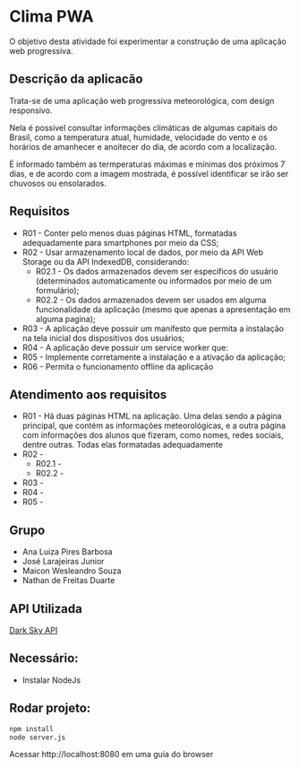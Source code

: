 # Clima PWA

O objetivo desta atividade foi experimentar a construção de uma aplicação web progressiva.

## Descrição da aplicacão

Trata-se de uma aplicação web progressiva meteorológica, com design responsivo.

Nela é possível consultar informações climáticas de algumas capitais do Brasil, como a temperatura atual, humidade, velocidade do vento e os horários de amanhecer e anoitecer do dia, de acordo com a localização. 

É informado também as termperaturas máximas e mínimas dos próximos 7 dias, e de acordo com a imagem mostrada, é possível identificar se irão ser chuvosos ou ensolarados.

## Requisitos

* R01 - Conter pelo menos duas páginas HTML, formatadas adequadamente para smartphones por meio da CSS;
* R02 - Usar armazenamento local de dados, por meio da API Web Storage ou da API IndexedDB, considerando:
  * R02.1 - Os dados armazenados devem ser específicos do usuário (determinados automaticamente ou informados por meio de um formulário);
  * R02.2 - Os dados armazenados devem ser usados em alguma funcionalidade da aplicação (mesmo que apenas a apresentação em alguma pagina);
* R03 - A aplicação deve possuir um manifesto que permita a instalação na tela inicial dos dispositivos dos usuários;
* R04 - A aplicação deve possuir um service worker que:
* R05 - Implemente corretamente a instalação e a ativação da aplicação;
* R06 - Permita o funcionamento offline da aplicação

## Atendimento aos requisitos

* R01 - Há duas páginas HTML na aplicação. Uma delas sendo a página principal, que contém as informações meteorológicas, e a outra página com informações dos alunos que fizeram, como nomes, redes sociais, dentre outras. Todas elas formatadas adequadamente 
* R02 - 
  * R02.1 - 
  * R02.2 - 
* R03 - 
* R04 - 
* R05 - 

## Grupo

* Ana Luiza Pires Barbosa
* José Larajeiras Junior
* Maicon Wesleandro Souza
* Nathan de Freitas Duarte

## API Utilizada

[Dark Sky API](https://darksky.net/dev)

## Necessário:

* Instalar NodeJs

## Rodar projeto:

```bash
npm install
node server.js
```
Acessar http://localhost:8080 em uma guia do browser